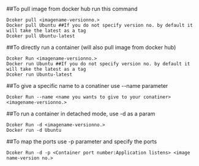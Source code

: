 ##To pull image from docker hub run this command

```
Dcoker pull <imagename-versionno.>
Docker pull Ubuntu ##If you do not specify version no. by default it will take the latest as a tag
Dcoker pull Ubuntu-latest
```

##To directly run a container (will also pull image from docker hub)

```
Dcoker Run <imagename-versionno.>
Docker run Ubuntu ##If you do not specify version no. by default it will take the latest as a tag
Dcoker run Ubuntu-latest
```
##To give a specific name to a conatiner use --name parameter
```
Dcoker Run --name <name you wants to give to your conatiner> <imagename-versionno.>
```
##To run a container in detached mode, use -d as a param

```
Dcoker Run -d <imagename-versionno.>
Docker run -d Ubuntu 
```

##To map the ports use -p parameter and specify the ports
```
Dcoker Run -d -p <Container port number:Application listens> <image name-version no.>
```
